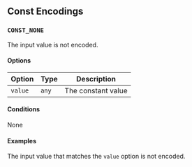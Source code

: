 Const Encodings
---------------

### `CONST_NONE`

The input value is not encoded.

#### Options

| Option  | Type  | Description        |
|---------|-------|--------------------|
| `value` | `any` | The constant value |

#### Conditions

None

#### Examples

The input value that matches the `value` option is not encoded.
